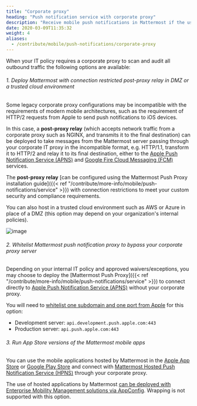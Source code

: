 ```yaml
---
title: "Corporate proxy"
heading: "Push notification service with corporate proxy"
description: "Receive mobile push notifications in Mattermost if the use of a corporate proxy server is required by your IT policy."
date: 2020-03-09T11:35:32
weight: 4
aliases:
  - /contribute/mobile/push-notifications/corporate-proxy
---
```


When your IT policy requires a corporate proxy to scan and audit all outbound traffic the following options are available:

###### 1. Deploy Mattermost with connection restricted post-proxy relay in DMZ or a trusted cloud environment

Some legacy corporate proxy configurations may be incompatible with the requirements of modern mobile architectures, such as the requirement of HTTP/2 requests from Apple to send push notifications to iOS devices.

In this case, a **post-proxy relay** (which accepts network traffic from a corporate proxy such as NGINX, and transmits it to the final destination) can be deployed to take messages from the Mattermost server passing through your corporate IT proxy in the incompatible format, e.g. HTTP/1.1, transform it to HTTP/2 and relay it to its final destination, either to the [Apple Push Notification Service (APNS)](https://developer.apple.com/library/archive/documentation/NetworkingInternet/Conceptual/RemoteNotificationsPG/APNSOverview.html#//apple_ref/doc/uid/TP40008194-CH8-SW1) and [Google Fire Cloud Messaging (FCM)](https://firebase.google.com/docs/cloud-messaging) services.

The **post-proxy relay** [can be configured using the Mattermost Push Proxy installation guide]({{< ref "/contribute/more-info/mobile/push-notifications/service" >}}) with connection restrictions to meet your custom security and compliance requirements.

You can also host in a trusted cloud environment such as AWS or Azure in place of a DMZ (this option may depend on your organization's internal policies).

![image](/img/mobile/post-proxy-relay.png)

###### 2. Whitelist Mattermost push notification proxy to bypass your corporate proxy server

Depending on your internal IT policy and approved waivers/exceptions, you may choose to deploy the [Mattermost Push Proxy]({{< ref "/contribute/more-info/mobile/push-notifications/service" >}}) to connect directly to [Apple Push Notification Service (APNS)](https://developer.apple.com/library/archive/documentation/NetworkingInternet/Conceptual/RemoteNotificationsPG/APNSOverview.html#//apple_ref/doc/uid/TP40008194-CH8-SW1) without your corporate proxy.

You will need to [whitelist one subdomain and one port from Apple](https://developer.apple.com/library/archive/documentation/NetworkingInternet/Conceptual/RemoteNotificationsPG/CommunicatingwithAPNs.html#//apple_ref/doc/uid/TP40008194-CH11-SW1) for this option:

 - Development server: `api.development.push.apple.com:443`
 - Production server: `api.push.apple.com:443`

###### 3. Run App Store versions of the Mattermost mobile apps

You can use the mobile applications hosted by Mattermost in the [Apple App Store](https://apps.apple.com/ca/app/mattermost/id1257222717) or [Google Play Store](https://play.google.com/store/apps/details?id=com.mattermost.rn) and connect with [Mattermost Hosted Push Notification Service (HPNS)](https://docs.mattermost.com/deploy/mobile-hpns.html) through your corporate proxy.

The use of hosted applications by Mattermost [can be deployed with Enterprise Mobility Management solutions via AppConfig](https://docs.mattermost.com/deploy/mobile-appconfig.html). Wrapping is not supported with this option.
